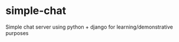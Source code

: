 simple-chat
===========

Simple chat server using python + django for learning/demonstrative purposes
